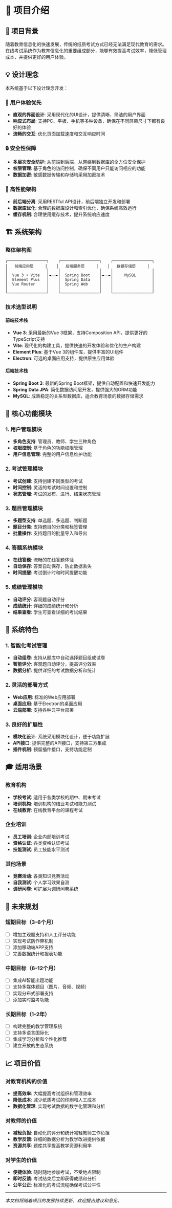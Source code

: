 # 📖 项目介绍

## 🎯 项目背景

随着教育信息化的快速发展，传统的纸质考试方式已经无法满足现代教育的需求。在线考试系统作为教育信息化的重要组成部分，能够有效提高考试效率，降低管理成本，并提供更好的用户体验。

## 💡 设计理念

本系统基于以下设计理念开发：

### 🎨 用户体验优先
- **直观的界面设计**: 采用现代化的UI设计，提供清晰、简洁的用户界面
- **响应式布局**: 支持PC、平板、手机等多种设备，确保在不同屏幕尺寸下都有良好的体验
- **流畅的交互**: 优化页面加载速度和交互响应时间

### 🔒 安全性保障
- **多层次安全防护**: 从前端到后端，从网络到数据库的全方位安全保护
- **权限管理**: 基于角色的访问控制，确保不同用户只能访问相应的功能
- **数据加密**: 敏感数据传输和存储均采用加密技术

### 🚀 高性能架构
- **前后端分离**: 采用RESTful API设计，前后端独立开发和部署
- **数据库优化**: 合理的数据库设计和索引优化，确保系统高效运行
- **缓存机制**: 合理使用缓存技术，提升系统响应速度

## 🏗️ 系统架构

### 整体架构图

```
┌─────────────────┐    ┌─────────────────┐    ┌─────────────────┐
│   前端应用层     │    │   后端服务层     │    │   数据存储层     │
│                 │    │                 │    │                 │
│  Vue 3 + Vite   │◄──►│  Spring Boot    │◄──►│     MySQL       │
│  Element Plus   │    │  Spring Data    │    │                 │
│  Vue Router     │    │  Spring Web     │    │                 │
│                 │    │                 │    │                 │
└─────────────────┘    └─────────────────┘    └─────────────────┘
```

### 技术选型说明

#### 前端技术栈
- **Vue 3**: 采用最新的Vue 3框架，支持Composition API，提供更好的TypeScript支持
- **Vite**: 现代化的构建工具，提供快速的开发体验和优化的生产构建
- **Element Plus**: 基于Vue 3的组件库，提供丰富的UI组件
- **Electron**: 可选的桌面应用支持，提供原生应用体验

#### 后端技术栈
- **Spring Boot 3**: 最新的Spring Boot框架，提供自动配置和快速开发能力
- **Spring Data JPA**: 简化数据访问层开发，提供强大的ORM功能
- **MySQL**: 成熟稳定的关系型数据库，适合教育场景的数据存储需求

## 🎯 核心功能模块

### 1. 用户管理模块
- **多角色支持**: 管理员、教师、学生三种角色
- **权限控制**: 基于角色的功能权限管理
- **用户信息管理**: 完整的用户信息维护功能

### 2. 考试管理模块
- **考试创建**: 支持创建不同类型的考试
- **时间控制**: 灵活的考试时间设置和控制
- **状态管理**: 考试的发布、进行、结束状态管理

### 3. 题目管理模块
- **多题型支持**: 单选题、多选题、判断题
- **题目分类**: 支持题目的分类和标签管理
- **批量操作**: 支持题目的批量导入和导出

### 4. 答题系统模块
- **在线答题**: 流畅的在线答题体验
- **自动保存**: 答案自动保存，防止数据丢失
- **时间提醒**: 考试倒计时和时间提醒功能

### 5. 成绩管理模块
- **自动评分**: 客观题自动评分
- **成绩统计**: 详细的成绩统计和分析
- **结果查看**: 学生可查看详细的考试结果

## 🌟 系统特色

### 1. 智能化考试管理
- **自动组卷**: 支持从题库中自动选择题目组成试卷
- **智能评分**: 客观题自动评分，提高评分效率
- **数据分析**: 提供详细的考试数据分析和统计

### 2. 灵活的部署方式
- **Web应用**: 标准的Web应用部署
- **桌面应用**: 基于Electron的桌面应用
- **云端部署**: 支持各种云平台部署

### 3. 良好的扩展性
- **模块化设计**: 系统采用模块化设计，便于功能扩展
- **API接口**: 提供完整的API接口，支持第三方集成
- **插件机制**: 预留插件接口，支持功能定制

## 🎓 适用场景

### 教育机构
- **学校考试**: 适用于各类学校的期中、期末考试
- **培训机构**: 培训机构的结业考试和能力测试
- **在线教育**: 在线教育平台的课程考试

### 企业培训
- **员工培训**: 企业内部培训考试
- **资格认证**: 各类资格认证考试
- **技能测试**: 员工技能水平测试

### 其他场景
- **竞赛活动**: 各类知识竞赛活动
- **自我测试**: 个人学习效果自测
- **调研问卷**: 可扩展为调研问卷系统

## 🔮 未来规划

### 短期目标（3-6个月）
- [ ] 增加主观题支持和人工评分功能
- [ ] 实现考试防作弊机制
- [ ] 添加移动端APP支持
- [ ] 完善数据统计和报表功能

### 中期目标（6-12个月）
- [ ] 集成AI智能出题功能
- [ ] 支持多媒体题目（图片、音频、视频）
- [ ] 实现分布式部署支持
- [ ] 添加实时监考功能

### 长期目标（1-2年）
- [ ] 构建完整的教学管理系统
- [ ] 支持多语言国际化
- [ ] 集成学习分析和个性化推荐
- [ ] 建立开放的生态系统

## 📈 项目价值

### 对教育机构的价值
- **提高效率**: 大幅提高考试组织和管理效率
- **降低成本**: 减少纸质考试的印刷和人工成本
- **数据化管理**: 实现考试数据的数字化管理和分析

### 对教师的价值
- **减轻负担**: 自动化的评分和统计减轻教师工作负担
- **教学反馈**: 详细的数据分析为教学改进提供依据
- **资源共享**: 题库共享提高教学资源利用率

### 对学生的价值
- **便捷体验**: 随时随地参加考试，不受地点限制
- **即时反馈**: 考试结束后立即获得成绩和分析
- **公平公正**: 标准化的考试流程确保考试公平性

---

*本文档将随着项目的发展持续更新，欢迎提出建议和意见。*